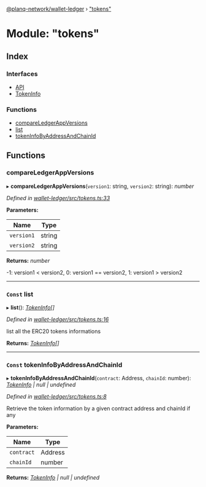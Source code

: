 [@planq-network/wallet-ledger](../README.md) › ["tokens"](_tokens_.md)

# Module: "tokens"

## Index

### Interfaces

* [API](../interfaces/_tokens_.api.md)
* [TokenInfo](../interfaces/_tokens_.tokeninfo.md)

### Functions

* [compareLedgerAppVersions](_tokens_.md#compareledgerappversions)
* [list](_tokens_.md#const-list)
* [tokenInfoByAddressAndChainId](_tokens_.md#const-tokeninfobyaddressandchainid)

## Functions

###  compareLedgerAppVersions

▸ **compareLedgerAppVersions**(`version1`: string, `version2`: string): *number*

*Defined in [wallet-ledger/src/tokens.ts:33](https://github.com/planq-network/planq-sdk/blob/master/packages/sdk/wallets/wallet-ledger/src/tokens.ts#L33)*

**Parameters:**

Name | Type |
------ | ------ |
`version1` | string |
`version2` | string |

**Returns:** *number*

-1: version1 < version2,
 0: version1 == version2,
 1: version1 > version2

___

### `Const` list

▸ **list**(): *[TokenInfo](../interfaces/_tokens_.tokeninfo.md)[]*

*Defined in [wallet-ledger/src/tokens.ts:16](https://github.com/planq-network/planq-sdk/blob/master/packages/sdk/wallets/wallet-ledger/src/tokens.ts#L16)*

list all the ERC20 tokens informations

**Returns:** *[TokenInfo](../interfaces/_tokens_.tokeninfo.md)[]*

___

### `Const` tokenInfoByAddressAndChainId

▸ **tokenInfoByAddressAndChainId**(`contract`: Address, `chainId`: number): *[TokenInfo](../interfaces/_tokens_.tokeninfo.md) | null | undefined*

*Defined in [wallet-ledger/src/tokens.ts:8](https://github.com/planq-network/planq-sdk/blob/master/packages/sdk/wallets/wallet-ledger/src/tokens.ts#L8)*

Retrieve the token information by a given contract address and chainId if any

**Parameters:**

Name | Type |
------ | ------ |
`contract` | Address |
`chainId` | number |

**Returns:** *[TokenInfo](../interfaces/_tokens_.tokeninfo.md) | null | undefined*
